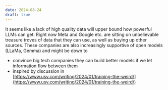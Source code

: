 ```yaml
---
date: 2024-08-24
draft: true
---
```



It seems like a lack of high quality data will upper bound how powerful LLMs can get. Right now Meta and Google etc. are sitting on unbelievable treasure troves of data that they can use, as well as buying up other sources. These companies are also increasingly supportive of open models (LLaMa, Gemma) and might be down to 

- convince big tech companies they can build better models if we let information flow between them
- inspired by discussion in [https://www.usv.com/writing/2024/01/training-the-weird/](https://www.usv.com/writing/2024/01/training-the-weird/)